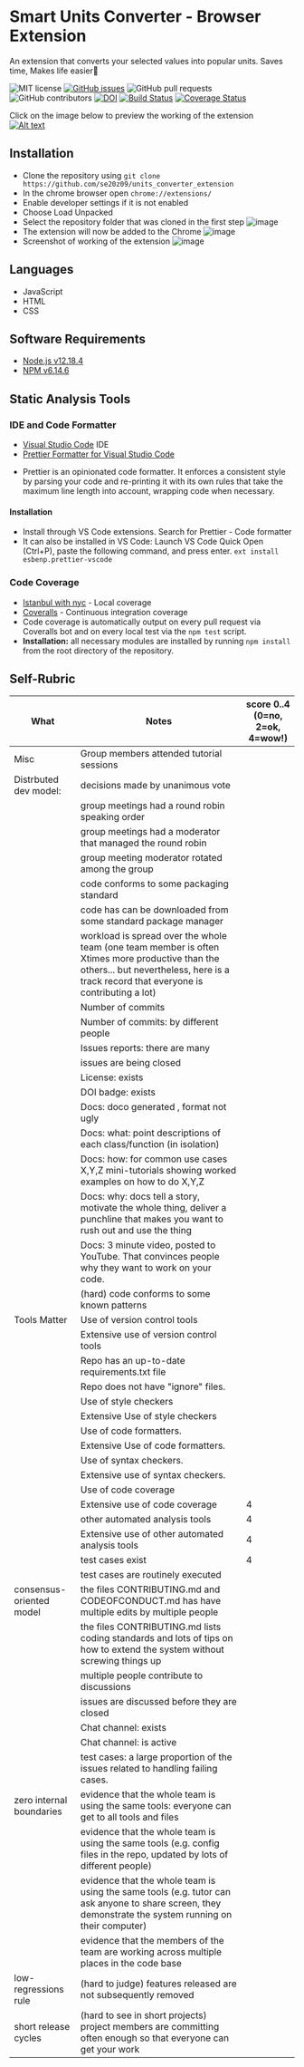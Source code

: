 # Smart Units Converter - Browser Extension

An extension that converts your selected values into popular units. Saves time, Makes life easier:dancer:

![MIT license](https://img.shields.io/badge/License-MIT-green.svg)
[![GitHub issues](https://img.shields.io/github/issues/se20z09/units_converter_extension)](https://github.com/bhavesh242/units_converter_extension)
![GitHub pull requests](https://img.shields.io/github/issues-pr/se20z09/units_converter_extension)
![GitHub contributors](https://img.shields.io/github/contributors/se20z09/units_converter_extension)
[![DOI](https://zenodo.org/badge/294249129.svg)](https://zenodo.org/badge/latestdoi/294249129)
[![Build Status](https://travis-ci.com/se20z09/units_converter_extension.svg?branch=master)](https://travis-ci.com/se20z09/units_converter_extension)
[![Coverage Status](https://coveralls.io/repos/github/se20z09/units_converter_extension/badge.svg?branch=master)](https://coveralls.io/github/se20z09/units_converter_extension?branch=master)

Click on the image below to preview the working of the extension<br/>
[![Alt text](https://i.ytimg.com/vi/W4USPH2sBJw/hqdefault.jpg)](https://www.youtube.com/watch?v=W4USPH2sBJw&ab_channel=BhaveshAgrawal)

## Installation

-   Clone the repository using `git clone https://github.com/se20z09/units_converter_extension`
-   In the chrome browser open `chrome://extensions/`
-   Enable developer settings if it is not enabled
-   Choose Load Unpacked
-   Select the repository folder that was cloned in the first step
    ![image](https://github.com/se20z09/units_converter_extension/blob/master/assets/Images/load%20unpacked.PNG)
-   The extension will now be added to the Chrome
    ![image](https://github.com/se20z09/units_converter_extension/blob/master/assets/Images/Uploaded.PNG)
-   Screenshot of working of the extension
    ![image](https://github.com/se20z09/units_converter_extension/blob/master/assets/Images/Example.PNG)

## Languages

-   JavaScript
-   HTML
-   CSS

## Software Requirements

-   [Node.js v12.18.4](https://nodejs.org/en/download/)
-   [NPM v6.14.6](https://nodejs.org/en/download/)

## Static Analysis Tools

### IDE and Code Formatter

-   [Visual Studio Code](https://code.visualstudio.com/) IDE
-   [Prettier Formatter for Visual Studio Code](https://github.com/prettier/prettier-vscode/blob/main/README.md)

*   Prettier is an opinionated code formatter. It enforces a consistent style by parsing your code and re-printing it with its own rules that take the maximum line length into account, wrapping code when necessary.

#### Installation

-   Install through VS Code extensions. Search for Prettier - Code formatter
-   It can also be installed in VS Code: Launch VS Code Quick Open (Ctrl+P), paste the following command, and press enter.
    `ext install esbenp.prettier-vscode`

### Code Coverage
* [Istanbul with nyc](https://istanbul.js.org/) - Local coverage
* [Coveralls](https://coveralls.io/) - Continuous integration coverage
* Code coverage is automatically output on every pull request via Coveralls bot and on every local test via the `npm test` script.
* <b>Installation:</b> all necessary modules are installed by running `npm install` from the root directory of the repository.

## Self-Rubric

| What                     | Notes                                                                                                                                                                                    | score 0..4<br>(0=no, 2=ok, 4=wow!) |
| ------------------------ | ---------------------------------------------------------------------------------------------------------------------------------------------------------------------------------------- | ---------------------------------- |
| Misc                     | Group members attended tutorial sessions                                                                                                                                                 |                                    |
| Distrbuted dev model:    | decisions made by unanimous vote                                                                                                                                                         |                                    |
|                          | group meetings had a round robin speaking order                                                                                                                                          |                                    |
|                          | group meetings had a moderator that managed the round robin                                                                                                                              |                                    |
|                          | group meeting moderator rotated among the group                                                                                                                                          |                                    |
|                          | code conforms to some packaging standard                                                                                                                                                 |                                    |
|                          | code has can be downloaded from some standard package manager                                                                                                                            |                                    |
|                          | workload is spread over the whole team (one team member is often Xtimes more productive than the others... but nevertheless, here is a track record that everyone is contributing a lot) |                                    |
|                          | Number of commits                                                                                                                                                                        |                                    |
|                          | Number of commits: by different people                                                                                                                                                   |                                    |
|                          | Issues reports: there are many                                                                                                                                                           |                                    |
|                          | issues are being closed                                                                                                                                                                  |                                    |
|                          | License: exists                                                                                                                                                                          |                                    |
|                          | DOI badge: exists                                                                                                                                                                        |                                    |
|                          | Docs: doco generated , format not ugly                                                                                                                                                   |                                    |
|                          | Docs: what: point descriptions of each class/function (in isolation)                                                                                                                     |                                    |
|                          | Docs: how: for common use cases X,Y,Z mini-tutorials showing worked examples on how to do X,Y,Z                                                                                          |                                    |
|                          | Docs: why: docs tell a story, motivate the whole thing, deliver a punchline that makes you want to rush out and use the thing                                                            |                                    |
|                          | Docs: 3 minute video, posted to YouTube. That convinces people why they want to work on your code.                                                                                       |                                    |
|                          | (hard) code conforms to some known patterns                                                                                                                                              |                                    |
| Tools Matter             | Use of version control tools                                                                                                                                                             |                                    |
|                          | Extensive use of version control tools                                                                                                                                                   |                                    |
|                          | Repo has an up-to-date requirements.txt file                                                                                                                                             |                                    |
|                          | Repo does not have "ignore" files.                                                                                                                                                       |                                    |
|                          | Use of style checkers                                                                                                                                                                    |                                    |
|                          | Extensive Use of style checkers                                                                                                                                                          |                                    |
|                          | Use of code formatters.                                                                                                                                                                  |                                    |
|                          | Extensive Use of code formatters.                                                                                                                                                        |                                    |
|                          | Use of syntax checkers.                                                                                                                                                                  |                                    |
|                          | Extensive use of syntax checkers.                                                                                                                                                        |                                    |
|                          | Use of code coverage                                                                                                                                                                     |                                    |
|                          | Extensive use of code coverage                                                                                                                                                           | 4                                  |
|                          | other automated analysis tools                                                                                                                                                           | 4                                  |
|                          | Extensive use of other automated analysis tools                                                                                                                                          | 4                                  |
|                          | test cases exist                                                                                                                                                                         | 4                                  |
|                          | test cases are routinely executed                                                                                                                                                        |                                    |
| consensus-oriented model | the files CONTRIBUTING.md and CODEOFCONDUCT.md has have multiple edits by multiple people                                                                                                |                                    |
|                          | the files CONTRIBUTING.md lists coding standards and lots of tips on how to extend the system without screwing things up                                                                 |                                    |
|                          | multiple people contribute to discussions                                                                                                                                                |                                    |
|                          | issues are discussed before they are closed                                                                                                                                              |                                    |
|                          | Chat channel: exists                                                                                                                                                                     |                                    |
|                          | Chat channel: is active                                                                                                                                                                  |                                    |
|                          | test cases: a large proportion of the issues related to handling failing cases.                                                                                                          |                                    |
| zero internal boundaries | evidence that the whole team is using the same tools: everyone can get to all tools and files                                                                                            |                                    |
|                          | evidence that the whole team is using the same tools (e.g. config files in the repo, updated by lots of different people)                                                                |                                    |
|                          | evidence that the whole team is using the same tools (e.g. tutor can ask anyone to share screen, they demonstrate the system running on their computer)                                  |                                    |
|                          | evidence that the members of the team are working across multiple places in the code base                                                                                                |                                    |
| low-regressions rule     | (hard to judge) features released are not subsequently removed                                                                                                                           |                                    |
| short release cycles     | (hard to see in short projects) project members are committing often enough so that everyone can get your work                                                                           |                                    |
